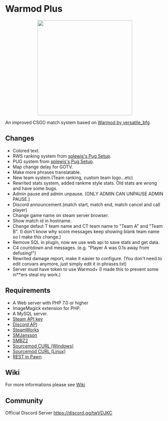 # Warmod Plus
<p align="center">
  <img height="300" src="./logo/logo.png">
</p>

An improved CSGO match system based on [Warmod by versatile_bfg](https://forums.alliedmods.net/showthread.php?t=225474).

## Changes
- Colored text.
- RWS ranking system from [splewis's Pug Setup](https://github.com/splewis/csgo-pug-setup).
- PUG system from [splewis's Pug Setup](https://github.com/splewis/csgo-pug-setup).
- Map change delay for GOTV.
- Make more phrases translatable.
- New team system.(Team ranking, custom team logo...etc)
- Rewrited stats system, added rankme style stats. Old stats are wrong and have some bugs.
- Admin pause and admin unpause. (ONLY ADMIN CAN UNPAUSE ADMIN PAUSE.)
- Discord announcement.(match start, match end, match cancel and call player)
- Change game name on steam server browser.
- Show match id in hostname.
- Change defaut T team name and CT team name to "Team A" and "Team B". (I don't know why score messages keep showing blank team name so I make this change.)
- Remove SQL in plugin, now we use web api to save stats and get data.
- C4 countdown and messages. (e.g. "Player A was 0.1s away from defusing!")
- Rewrited damage report, make it easier to configure. (You don't need to edit convars anymore, just simply edit it in phrases.txt)
- Server must have token to use Warmod+ (I made this to prevent some ni**ers steal my work.)

## Requirements
* A Web server with PHP 7.0 or higher
* ImageMagick extension for PHP.
* A MySQL server.
* [Steam API key](https://steamcommunity.com/dev/apikey)
* [Discord API](https://github.com/Deathknife/sourcemod-discord)
* [SteamWorks](https://forums.alliedmods.net/showthread.php?t=229556)
* [SMJansson](https://forums.alliedmods.net/showthread.php?t=184604)
* [SMBZ2](https://forums.alliedmods.net/showthread.php?t=175063)
* [Sourcemod CURL (Windows)](https://forums.alliedmods.net/showpost.php?p=2485934&postcount=193)
* [Sourcemod CURL (Linux)](https://forums.alliedmods.net/showpost.php?p=2197681&postcount=101)
* [REST in Pawn](https://forums.alliedmods.net/showthread.php?t=298024)

## Wiki
For more informations please see [Wiki](https://github.com/rogeraabbccdd/Warmod-Plus/wiki)

## Community
Official Discord Server https://discord.gg/twVDJKC
